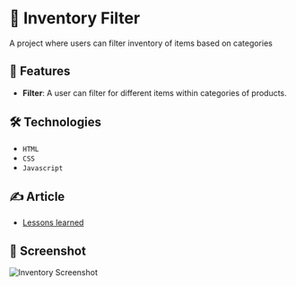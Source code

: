 # 🏪 Inventory Filter
 
A project where users can filter inventory of items based on categories

## 🚀 Features

- **Filter**: A user can filter for different items within categories of products.

## 🛠️ Technologies

- `HTML`
- `CSS`
- `Javascript`

## ✍️ Article

- [Lessons learned]()

## 📸 Screenshot

![Inventory Screenshot]()
